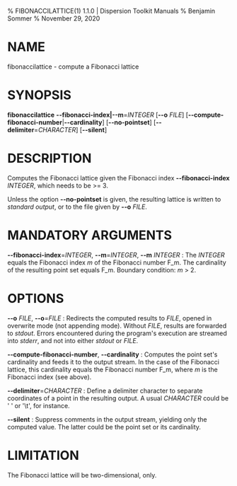 % FIBONACCILATTICE(1) 1.1.0 | Dispersion Toolkit Manuals
% Benjamin Sommer
% November 29, 2020

# NAME

fibonaccilattice - compute a Fibonacci lattice

# SYNOPSIS

**fibonaccilattice** **\--fibonacci-index|\--m**=*INTEGER* [**\--o** *FILE*] [**\--compute-fibonacci-number**|**\--cardinality**] [**\--no-pointset**] [**\--delimiter**=*CHARACTER*] [**\--silent**]

# DESCRIPTION

Computes the Fibonacci lattice given the Fibonacci index **\--fibonacci-index** *INTEGER*, which needs to be >= 3. 

Unless the option **\--no-pointset** is given, the resulting lattice is written to *standard output*, or to the file given by **\--o** *FILE*. 

# MANDATORY ARGUMENTS

**\--fibonacci-index**=*INTEGER*, **\--m**=*INTEGER*, **\--m** *INTEGER*
:   The *INTEGER* equals the Fibonacci index *m* of the Fibonacci number F_m. The cardinality of the resulting point set equals F_m. Boundary condition: *m* > 2.

# OPTIONS

**\--o** *FILE*, **\--o**=*FILE*
:   Redirects the computed results to *FILE*, opened in overwrite mode (not appending mode). Without *FILE*, results are forwarded to *stdout*. Errors encountered during the program's execution are streamed into *stderr*, and not into either *stdout* or *FILE*.

**\--compute-fibonacci-number**, **\--cardinality**
:   Computes the point set's cardinality and feeds it to the output stream. In the case of the Fibonacci lattice, this cardinality equals the Fibonacci number F_m, where *m* is the Fibonacci index (see above).

**\--delimiter**=*CHARACTER*
:   Define a delimiter character to separate coordinates of a point in the resulting output. A usual *CHARACTER* could be \' \' or \'\\t\', for instance.

**\--silent**
:   Suppress comments in the output stream, yielding only the computed value. The latter could be the point set or its cardinality.

# LIMITATION

The Fibonacci lattice will be two-dimensional, only.